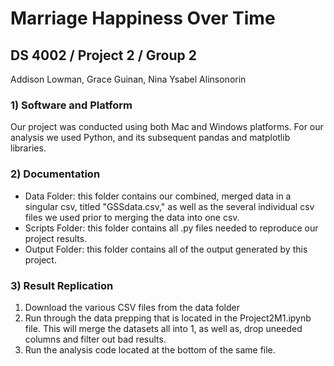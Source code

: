 # Marriage Happiness Over Time 
## DS 4002 / Project 2 / Group 2
Addison Lowman, Grace Guinan, Nina Ysabel Alinsonorin 

### 1) Software and Platform 
Our project was conducted using both Mac and Windows platforms. For our analysis we used Python, and its subsequent pandas and matplotlib libraries.

### 2) Documentation 
- Data Folder: this folder contains our combined, merged data in a singular csv, titled "GSSdata.csv," as well as the several individual csv files we used prior to merging the data into one csv.
- Scripts Folder: this folder contains all .py files needed to reproduce our project results.
- Output Folder: this folder contains all of the output generated by this project.

### 3) Result Replication 
1. Download the various CSV files from the data folder
2. Run through the data prepping that is located in the Project2M1.ipynb file. This will merge the datasets all into 1, as well as, drop uneeded columns and filter out bad results. 
3. Run the analysis code located at the bottom of the same file. 
